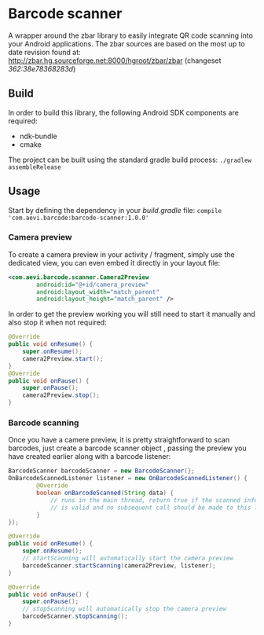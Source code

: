 # Barcode scanner
A wrapper around the zbar library to easily integrate QR code scanning into your Android applications. The zbar sources are based on the most up to date revision found at: http://zbar.hg.sourceforge.net:8000/hgroot/zbar/zbar (changeset _362:38e78368283d_)

## Build
In order to build this library, the following Android SDK components are required:
* ndk-bundle
* cmake

The project can be built using the standard gradle build process:
`./gradlew assembleRelease`

## Usage
Start by defining the dependency in your _build.gradle_ file:
`compile 'com.aevi.barcode:barcode-scanner:1.0.0'`

### Camera preview
To create a camera preview in your activity / fragment, simply use the dedicated view, you can even embed it directly in your layout file:
```xml
<com.aevi.barcode.scanner.Camera2Preview
        android:id="@+id/camera_preview"
        android:layout_width="match_parent"
        android:layout_height="match_parent" />
```

In order to get the preview working you will still need to start it manually and also stop it when not required:
```java
@Override
public void onResume() {
    super.onResume();
    camera2Preview.start();
}
@Override
public void onPause() {
    super.onPause();
    camera2Preview.stop();
}
```

### Barcode scanning
Once you have a camere preview, it is pretty straightforward to scan barcodes, just create a barcode scanner object , passing the preview you have created earlier along with a barcode listener:
```java
BarcodeScanner barcodeScanner = new BarcodeScanner(};
OnBarcodeScannedListener listener = new OnBarcodeScannedListener() {
        @Override
        boolean onBarcodeScanned(String data) {
            // runs in the main thread, return true if the scanned information
            // is valid and no subsequent call should be made to this listener
        }
});

@Override
public void onResume() {
    super.onResume();
    // startScanning will automatically start the camera preview
    barcodeScanner.startScanning(camera2Preview, listener);
}

@Override
public void onPause() {
    super.onPause();
    // stopScanning will automatically stop the camera preview
    barcodeScanner.stopScanning();
}
```
